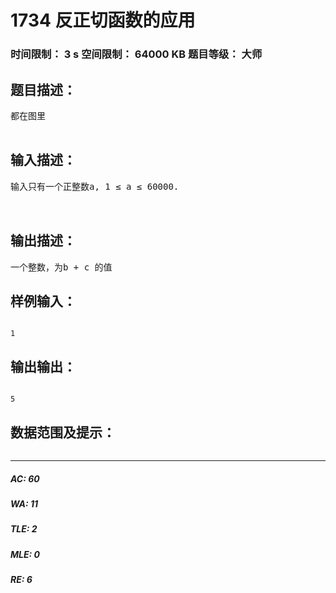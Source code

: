 # 1734 反正切函数的应用   
### 时间限制： 3 s     空间限制： 64000 KB     题目等级： 大师  
## 题目描述：  

<pre>
都在图里

</pre>
  
  
## 输入描述：  

<pre>
输入只有一个正整数a, 1 ≤ a ≤ 60000.
 
 
</pre>
  
  
## 输出描述：  

<pre>
一个整数，为b + c 的值
</pre>
  
  
## 样例输入：  

<pre><code>
1
</code></pre>
  
  
## 输出输出：  

<pre><code>
5
</code></pre>
  
  
## 数据范围及提示：  

<pre>
</pre>
  
  
***  

##### AC: 60  
##### WA: 11  
##### TLE: 2  
##### MLE: 0  
##### RE: 6  
